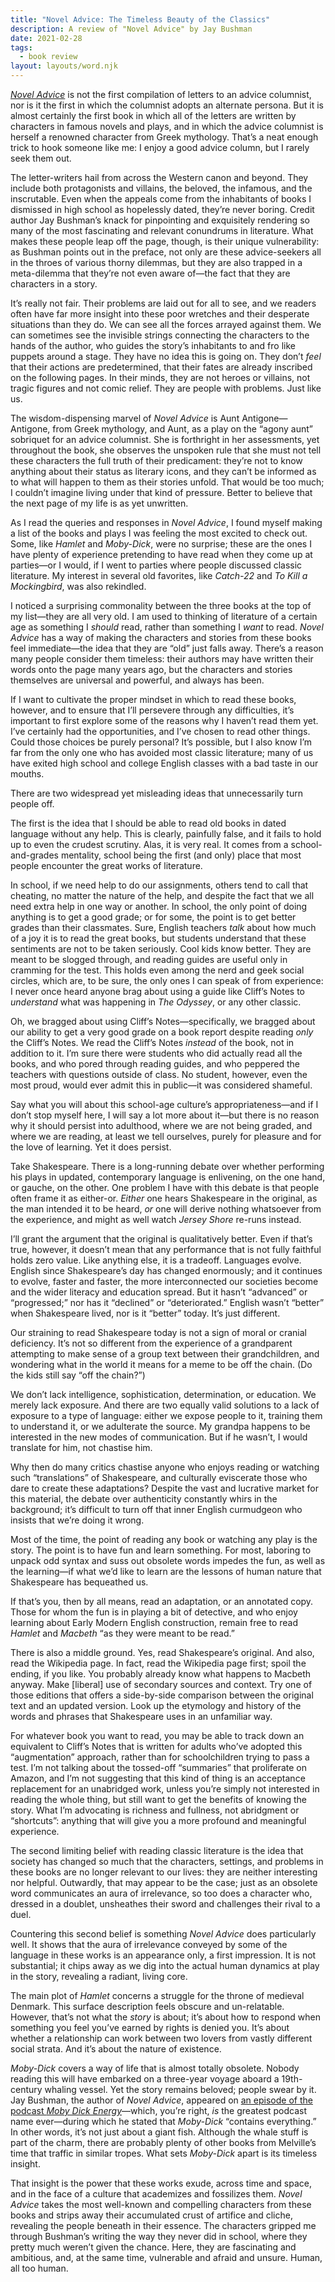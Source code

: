 ```yaml
---
title: "Novel Advice: The Timeless Beauty of the Classics"
description: A review of "Novel Advice" by Jay Bushman
date: 2021-02-28
tags:
  - book review
layout: layouts/word.njk
---
```

[_Novel Advice_](https://www.simonandschuster.com/books/Novel-Advice/Jay-Bushman/9781982156299) is not the first compilation of letters to an advice columnist, nor is it the first in which the columnist adopts an alternate persona. But it is almost certainly the first book in which all of the letters are written by characters in famous novels and plays, and in which the advice columnist is herself a renowned character from Greek mythology. That’s a neat enough trick to hook someone like me: I enjoy a good advice column, but I rarely seek them out.

The letter-writers hail from across the Western canon and beyond. They include both protagonists and villains, the beloved, the infamous, and the inscrutable. Even when the appeals come from the inhabitants of books I dismissed in high school as hopelessly dated, they’re never boring. Credit author Jay Bushman’s knack for pinpointing and exquisitely rendering so many of the most fascinating and relevant conundrums in literature. What makes these people leap off the page, though, is their unique vulnerability: as Bushman points out in the preface, not only are these advice-seekers all in the throes of various thorny dilemmas, but they are also trapped in a meta-dilemma that they’re not even aware of—the fact that they are characters in a story.

It’s really not fair. Their problems are laid out for all to see, and we readers often have far more insight into these poor wretches and their desperate situations than they do. We can see all the forces arrayed against them. We can sometimes see the invisible strings connecting the characters to the hands of the author, who guides the story’s inhabitants to and fro like puppets around a stage. They have no idea this is going on. They don’t _feel_ that their actions are predetermined, that their fates are already inscribed on the following pages. In their minds, they are not heroes or villains, not tragic figures and not comic relief. They are people with problems. Just like us.

The wisdom-dispensing marvel of _Novel Advice_ is Aunt Antigone—Antigone, from Greek mythology, and Aunt, as a play on the “agony aunt” sobriquet for an advice columnist. She is forthright in her assessments, yet throughout the book, she observes the unspoken rule that she must not tell these characters the full truth of their predicament: they’re not to know anything about their status as literary icons, and they can’t be informed as to what will happen to them as their stories unfold. That would be too much; I couldn’t imagine living under that kind of pressure. Better to believe that the next page of my life is as yet unwritten.

As I read the queries and responses in _Novel Advice_, I found myself making a list of the books and plays I was feeling the most excited to check out. Some, like _Hamlet_ and _Moby-Dick_, were no surprise; these are the ones I have plenty of experience pretending to have read when they come up at parties—or I would, if I went to parties where people discussed classic literature. My interest in several old favorites, like _Catch-22_ and _To Kill a Mockingbird_, was also rekindled.

I noticed a surprising commonality between the three books at the top of my list—they are all very old. I am used to thinking of literature of a certain age as something I _should_ read, rather than something I _want_ to read. _Novel Advice_ has a way of making the characters and stories from these books feel immediate—the idea that they are “old” just falls away. There’s a reason many people consider them timeless: their authors may have written their words onto the page many years ago, but the characters and stories themselves are universal and powerful, and always has been.

If I want to cultivate the proper mindset in which to read these books, however, and to ensure that I’ll persevere through any difficulties, it’s important to first explore some of the reasons why I haven’t read them yet. I’ve certainly had the opportunities, and I’ve chosen to read other things. Could those choices be purely personal? It’s possible, but I also know I’m far from the only one who has avoided most classic literature; many of us have exited high school and college English classes with a bad taste in our mouths.

There are two widespread yet misleading ideas that unnecessarily turn people off.

The first is the idea that I should be able to read old books in dated language without any help. This is clearly, painfully false, and it fails to hold up to even the crudest scrutiny. Alas, it is very real. It comes from a school-and-grades mentality, school being the first (and only) place that most people encounter the great works of literature.

In school, if we need help to do our assignments, others tend to call that cheating, no matter the nature of the help, and despite the fact that we all need extra help in one way or another. In school, the only point of doing anything is to get a good grade; or for some, the point is to get better grades than their classmates. Sure, English teachers _talk_ about how much of a joy it is to read the great books, but students understand that these sentiments are not to be taken seriously. Cool kids know better. They are meant to be slogged through, and reading guides are useful only in cramming for the test. This holds even among the nerd and geek social circles, which are, to be sure, the only ones I can speak of from experience: I never once heard anyone brag about using a guide like Cliff’s Notes to _understand_ what was happening in _The Odyssey_, or any other classic.

Oh, we bragged about using Cliff’s Notes—specifically, we bragged about our ability to get a very good grade on a book report despite reading _only_ the Cliff’s Notes. We read the Cliff’s Notes _instead_ of the book, not in addition to it. I’m sure there were students who did actually read all the books, and who pored through reading guides, and who peppered the teachers with questions outside of class. No student, however, even the most proud, would ever admit this in public—it was considered shameful.

Say what you will about this school-age culture’s appropriateness—and if I don’t stop myself here, I will say a lot more about it—but there is no reason why it should persist into adulthood, where we are not being graded, and where we are reading, at least we tell ourselves, purely for pleasure and for the love of learning. Yet it does persist.

Take Shakespeare. There is a long-running debate over whether performing his plays in updated, contemporary language is enlivening, on the one hand, or gauche, on the other. One problem I have with this debate is that people often frame it as either-or. _Either_ one hears Shakespeare in the original, as the man intended it to be heard, _or_ one will derive nothing whatsoever from the experience, and might as well watch _Jersey Shore_ re-runs instead.

I’ll grant the argument that the original is qualitatively better. Even if that’s true, however, it doesn’t mean that any performance that is not fully faithful holds zero value. Like anything else, it is a tradeoff. Languages evolve. English since Shakespeare’s day has changed enormously; and it continues to evolve, faster and faster, the more interconnected our societies become and the wider literacy and education spread. But it hasn’t “advanced” or “progressed;” nor has it “declined” or “deteriorated.” English wasn’t “better” when Shakespeare lived, nor is it “better” today. It’s just different.

Our straining to read Shakespeare today is not a sign of moral or cranial deficiency. It’s not so different from the experience of a grandparent attempting to make sense of a group text between their grandchildren, and wondering what in the world it means for a meme to be off the chain. (Do the kids still say “off the chain?”)

We don’t lack intelligence, sophistication, determination, or education. We merely lack exposure. And there are two equally valid solutions to a lack of exposure to a type of language: either we expose people to it, training them to understand it, or we adulterate the source. My grandpa happens to be interested in the new modes of communication. But if he wasn’t, I would translate for him, not chastise him.

Why then do many critics chastise anyone who enjoys reading or watching such “translations” of Shakespeare, and culturally eviscerate those who dare to create these adaptations? Despite the vast and lucrative market for this material, the debate over authenticity constantly whirs in the background; it’s difficult to turn off that inner English curmudgeon who insists that we’re doing it wrong.

Most of the time, the point of reading any book or watching any play is the story. The point is to have fun and learn something. For most, laboring to unpack odd syntax and suss out obsolete words impedes the fun, as well as the learning—if what we’d like to learn are the lessons of human nature that Shakespeare has bequeathed us. 

If that’s you, then by all means, read an adaptation, or an annotated copy. Those for whom the fun is in playing a bit of detective, and who enjoy learning about Early Modern English construction, remain free to read _Hamlet_ and _Macbeth_ “as they were meant to be read.”

There is also a middle ground. Yes, read Shakespeare’s original. And also, read the Wikipedia page. In fact, read the Wikipedia page first; spoil the ending, if you like. You probably already know what happens to Macbeth anyway. Make [liberal] use of secondary sources and context. Try one of those editions that offers a side-by-side comparison between the original text and an updated version. Look up the etymology and history of the words and phrases that Shakespeare uses in an unfamiliar way.

For whatever book you want to read, you may be able to track down an equivalent to Cliff’s Notes that is written for adults who’ve adopted this “augmentation” approach, rather than for schoolchildren trying to pass a test. I’m not talking about the tossed-off “summaries” that proliferate on Amazon, and I’m not suggesting that this kind of thing is an acceptance replacement for an unabridged work, unless you’re simply not interested in reading the whole thing, but still want to get the benefits of knowing the story. What I’m advocating is richness and fullness, not abridgment or “shortcuts”: anything that will give you a more profound and meaningful experience.

The second limiting belief with reading classic literature is the idea that society has changed so much that the characters, settings, and problems in these books are no longer relevant to our lives: they are neither interesting nor helpful. Outwardly, that may appear to be the case; just as an obsolete word communicates an aura of irrelevance, so too does a character who, dressed in a doublet, unsheathes their sword and challenges their rival to a duel.

Countering this second belief is something _Novel Advice_ does particularly well. It shows that the aura of irrelevance conveyed by some of the language in these works is an appearance only, a first impression. It is not substantial; it chips away as we dig into the actual human dynamics at play in the story, revealing a radiant, living core.

The main plot of _Hamlet_ concerns a struggle for the throne of medieval Denmark. This surface description feels obscure and un-relatable. However, that’s not what the _story_ is about; it’s about how to respond when something you feel you’ve earned by rights is denied you. It’s about whether a relationship can work between two lovers from vastly different social strata. And it’s about the nature of existence.

_Moby-Dick_ covers a way of life that is almost totally obsolete. Nobody reading this will have embarked on a three-year voyage aboard a 19th-century whaling vessel. Yet the story remains beloved; people swear by it. Jay Bushman, the author of _Novel Advice_, appeared on [an episode of the podcast _Moby Dick Energy_](https://www.buzzsprout.com/814783/6788839)—which, you’re right, _is_ the greatest podcast name ever—during which he stated that _Moby-Dick_ “contains everything.” In other words, it’s not just about a giant fish. Although the whale stuff is part of the charm, there are probably plenty of other books from Melville’s time that traffic in similar tropes. What sets _Moby-Dick_ apart is its timeless insight.

That insight is the power that these works exude, across time and space, and in the face of a culture that academizes and fossilizes them. _Novel Advice_ takes the most well-known and compelling characters from these books and strips away their accumulated crust of artifice and cliche, revealing the people beneath in their essence. The characters gripped me through Bushman’s writing the way they never did in school, where they pretty much weren’t given the chance. Here, they are fascinating and ambitious, and, at the same time, vulnerable and afraid and unsure. Human, all too human.
